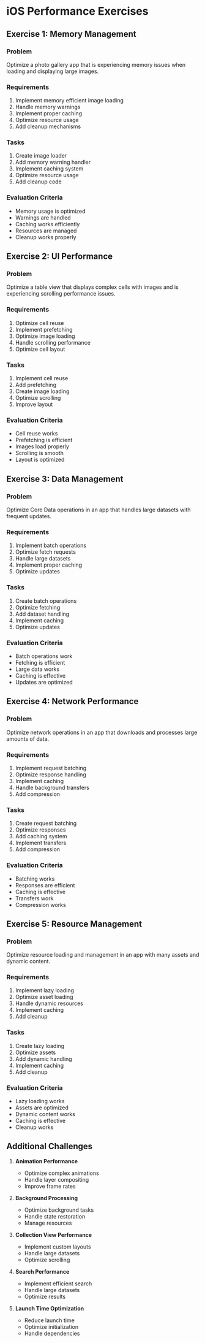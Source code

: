 # iOS Performance Exercises

## Exercise 1: Memory Management

### Problem
Optimize a photo gallery app that is experiencing memory issues when loading and displaying large images.

### Requirements
1. Implement memory efficient image loading
2. Handle memory warnings
3. Implement proper caching
4. Optimize resource usage
5. Add cleanup mechanisms

### Tasks
1. Create image loader
2. Add memory warning handler
3. Implement caching system
4. Optimize resource usage
5. Add cleanup code

### Evaluation Criteria
- Memory usage is optimized
- Warnings are handled
- Caching works efficiently
- Resources are managed
- Cleanup works properly

## Exercise 2: UI Performance

### Problem
Optimize a table view that displays complex cells with images and is experiencing scrolling performance issues.

### Requirements
1. Optimize cell reuse
2. Implement prefetching
3. Optimize image loading
4. Handle scrolling performance
5. Optimize cell layout

### Tasks
1. Implement cell reuse
2. Add prefetching
3. Create image loading
4. Optimize scrolling
5. Improve layout

### Evaluation Criteria
- Cell reuse works
- Prefetching is efficient
- Images load properly
- Scrolling is smooth
- Layout is optimized

## Exercise 3: Data Management

### Problem
Optimize Core Data operations in an app that handles large datasets with frequent updates.

### Requirements
1. Implement batch operations
2. Optimize fetch requests
3. Handle large datasets
4. Implement proper caching
5. Optimize updates

### Tasks
1. Create batch operations
2. Optimize fetching
3. Add dataset handling
4. Implement caching
5. Optimize updates

### Evaluation Criteria
- Batch operations work
- Fetching is efficient
- Large data works
- Caching is effective
- Updates are optimized

## Exercise 4: Network Performance

### Problem
Optimize network operations in an app that downloads and processes large amounts of data.

### Requirements
1. Implement request batching
2. Optimize response handling
3. Implement caching
4. Handle background transfers
5. Add compression

### Tasks
1. Create request batching
2. Optimize responses
3. Add caching system
4. Implement transfers
5. Add compression

### Evaluation Criteria
- Batching works
- Responses are efficient
- Caching is effective
- Transfers work
- Compression works

## Exercise 5: Resource Management

### Problem
Optimize resource loading and management in an app with many assets and dynamic content.

### Requirements
1. Implement lazy loading
2. Optimize asset loading
3. Handle dynamic resources
4. Implement caching
5. Add cleanup

### Tasks
1. Create lazy loading
2. Optimize assets
3. Add dynamic handling
4. Implement caching
5. Add cleanup

### Evaluation Criteria
- Lazy loading works
- Assets are optimized
- Dynamic content works
- Caching is effective
- Cleanup works

## Additional Challenges

1. **Animation Performance**
   - Optimize complex animations
   - Handle layer compositing
   - Improve frame rates

2. **Background Processing**
   - Optimize background tasks
   - Handle state restoration
   - Manage resources

3. **Collection View Performance**
   - Implement custom layouts
   - Handle large datasets
   - Optimize scrolling

4. **Search Performance**
   - Implement efficient search
   - Handle large datasets
   - Optimize results

5. **Launch Time Optimization**
   - Reduce launch time
   - Optimize initialization
   - Handle dependencies 